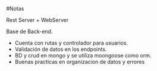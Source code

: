 #Notas

Rest Server + WebServer

Base de Back-end.

- Cuenta con rutas y controlador para usuarios.
- Validación de datos en los endpoints.
- BD y crud en mongo y se utiliza moongoose como orm.
- Buenas practicas en organizacion de datos y errores